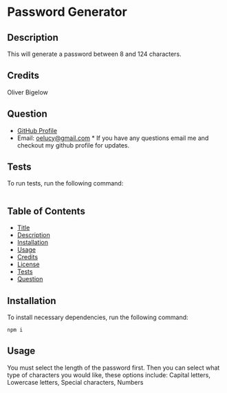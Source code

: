 # Password Generator

## Description

This will generate a password between 8 and 124 characters.

## Credits

Oliver Bigelow

## Question

- [GitHub Profile](https://github.com/obigelow)
- Email: oelucy@gmail.com \* If you have any questions email me and checkout my github profile for updates.

## Tests

To run tests, run the following command:

```npm test

```

## Table of Contents

- [Title](#password-generator)
- [Description](#Description)
- [Installation](#Installation)
- [Usage](#Usage)
- [Credits](#Credits)
- [License](#License)
- [Tests](#Tests)
- [Question](#Question)

## Installation

To install necessary dependencies, run the following command:

```
npm i
```

## Usage

You must select the length of the password first. Then you can select what type of characters you would like, these options include: Capital letters, Lowercase letters, Special characters, Numbers
